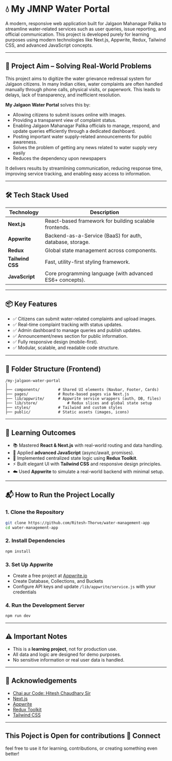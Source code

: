# 💧 My JMNP Water Portal

A modern, responsive web application built for Jalgaon Mahanagar Palika to streamline water-related services such as user queries, issue reporting, and official communication. This project is developed purely for learning purposes using modern technologies like Next.js, Appwrite, Redux, Tailwind CSS, and advanced JavaScript concepts.

---

## 🎯 Project Aim – Solving Real-World Problems

This project aims to digitize the water grievance redressal system for Jalgaon citizens. In many Indian cities, water complaints are often handled manually through phone calls, physical visits, or paperwork. This leads to delays, lack of transparency, and inefficient resolution.

**My Jalgaon Water Portal** solves this by:
- Allowing citizens to submit issues online with images.
- Providing a transparent view of complaint status.
- Enabling Jalgaon Mahanagar Palika officials to manage, respond, and update queries efficiently through a dedicated dashboard.
- Posting important water supply-related announcements for public awareness.
- Solves the problem of getting any news related to water supply very easily
- Reduces the dependency upon newspapers

It delivers results by streamlining communication, reducing response time, improving service tracking, and enabling easy access to information.

---

## 🛠️ Tech Stack Used

| Technology      | Description                                 |
|-----------------|---------------------------------------------|
| **Next.js**     | React-based framework for building scalable frontends. |
| **Appwrite**    | Backend-as-a-Service (BaaS) for auth, database, storage. |
| **Redux**       | Global state management across components. |
| **Tailwind CSS**| Fast, utility-first styling framework. |
| **JavaScript**  | Core programming language (with advanced ES6+ concepts). |

---

## 📦 Key Features

- ✅ Citizens can submit water-related complaints and upload images.
- ✅ Real-time complaint tracking with status updates.
- ✅ Admin dashboard to manage queries and publish updates.
- ✅ Announcement/news section for public information.
- ✅ Fully responsive design (mobile-first).
- ✅ Modular, scalable, and readable code structure.

---

## 📁 Folder Structure (Frontend)

```
/my-jalgaon-water-portal
│
├── components/        # Shared UI elements (Navbar, Footer, Cards)
├── pages/             # Route-based pages via Next.js
├── lib/appwrite/      # Appwrite service wrappers (auth, DB, files)
├── lib/store/             # Redux slices and global state setup
├── styles/            # Tailwind and custom styles
├── public/            # Static assets (images, icons)

```

---
## 🧪 Learning Outcomes

- 📚 Mastered **React & Next.js** with real-world routing and data handling.
- 🧠 Applied **advanced JavaScript** (async/await, promises).
- 🔁 Implemented centralized state logic using **Redux Toolkit**.
- ⚡ Built elegant UI with **Tailwind CSS** and responsive design principles.
- ☁️ Used **Appwrite** to simulate a real-world backend with minimal setup.

---

## 📬 How to Run the Project Locally

### 1. Clone the Repository
```bash
git clone https://github.com/Ritesh-Thorve/water-management-app
cd water-management-app
```

### 2. Install Dependencies
```bash
npm install
```

### 3. Set Up Appwrite
- Create a free project at [Appwrite.io](https://appwrite.io/)
- Create Database, Collections, and Buckets
- Configure API keys and update `/lib/appwrite/service.js` with your credentials

### 4. Run the Development Server
```bash
npm run dev
```

---

## ⚠️ Important Notes

- This is a **learning project**, not for production use.
- All data and logic are designed for demo purposes.
- No sensitive information or real user data is handled.

---

## 🙌 Acknowledgements

- [Chai aur Code: Hitesh Chaudhary Sir](https://www.youtube.com/@chaiaurcode)
- [Next.js](https://nextjs.org/)
- [Appwrite](https://appwrite.io/)
- [Redux Toolkit](https://redux-toolkit.js.org/)
- [Tailwind CSS](https://tailwindcss.com/)

---

## This Poject is Open for contributions 🤝 Connect

feel free to use it for learning, contributions, or creating something even better!

